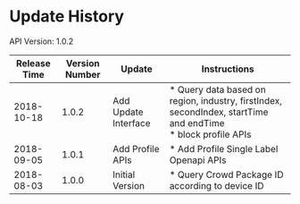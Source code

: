# Update History #
API Version: 1.0.2

|Release Time|Version Number| Update |Instructions|
|---|---|---|---|
|2018-10-18|1.0.2|Add Update Interface|* Query data based on region, industry, firstIndex, secondIndex, startTime  and endTime <br>* block profile APIs|
|2018-09-05|1.0.1|Add Profile APIs|* Add Profile Single Label Openapi APIs|
|2018-08-03|1.0.0|Initial Version|* Query Crowd Package ID according to device ID|
